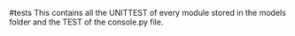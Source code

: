 #tests 
This contains all the UNITTEST of every module stored in the models folder and the TEST of the console.py file.
